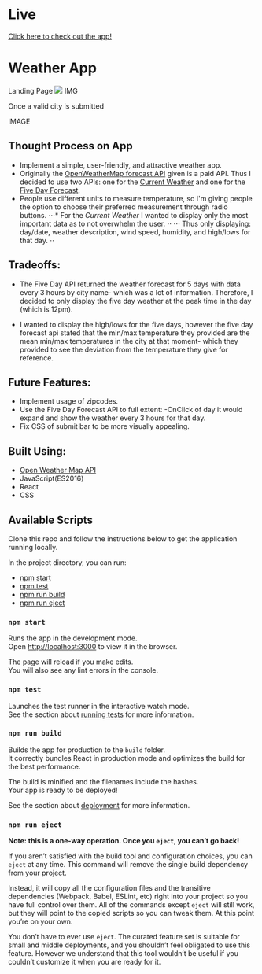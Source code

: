 # Live

[Click here to check out the app!](https://dori-weather-app.netlify.com/)

# Weather App

Landing Page 
<img src="./public/preview/home.png" />
IMG

Once a valid city is submitted

IMAGE 

## Thought Process on App

* Implement a simple, user-friendly, and attractive weather app.
* Originally the [OpenWeatherMap forecast API](https://openweathermap.org/forecast16) given is a paid API. Thus I decided to use two APIs: one for the [Current Weather](https://openweathermap.org/current) and one for the [Five Day Forecast](https://openweathermap.org/forecast5). 
* People use different units to measure temperature, so I'm giving people the option to choose their preferred measurement through radio buttons. 
⋅⋅⋅* For the *Current Weather* I wanted to display only the most important data as to not overwhelm the user. ⋅⋅
⋅⋅⋅ Thus only displaying: day/date, weather description, wind speed,  humidity, and high/lows for that day. ⋅⋅
 

## Tradeoffs: 
* The Five Day API returned the weather forecast for 5 days with data every 3 hours by city name- which was a lot of information.    Therefore, I decided to only display the five day weather at the peak time in the day (which is 12pm). 

* I wanted to display the high/lows for the five days, however the five day forecast api stated that the min/max temperature they provided are the mean min/max temperatures in the city at that moment- which they provided to see the deviation from the temperature they give for reference. 

## Future Features:
* Implement usage of zipcodes.
* Use the Five Day Forecast API to full extent:
       -OnClick of day it would expand and show the weather every 3 hours for that day. 
* Fix CSS of submit bar to be more visually appealing. 


## Built Using:  
* [Open Weather Map API](https://openweathermap.org/api)
* JavaScript(ES2016)
* React
* CSS

## Available Scripts
Clone this repo and follow the instructions below to get the application running locally. 

In the project directory, you can run:
  - [npm start](#npm-start)
  - [npm test](#npm-test)
  - [npm run build](#npm-run-build)
  - [npm run eject](#npm-run-eject)

### `npm start`

Runs the app in the development mode.<br>
Open [http://localhost:3000](http://localhost:3000) to view it in the browser.

The page will reload if you make edits.<br>
You will also see any lint errors in the console.

### `npm test`

Launches the test runner in the interactive watch mode.<br>
See the section about [running tests](#running-tests) for more information.

### `npm run build`

Builds the app for production to the `build` folder.<br>
It correctly bundles React in production mode and optimizes the build for the best performance.

The build is minified and the filenames include the hashes.<br>
Your app is ready to be deployed!

See the section about [deployment](#deployment) for more information.

### `npm run eject`

**Note: this is a one-way operation. Once you `eject`, you can’t go back!**

If you aren’t satisfied with the build tool and configuration choices, you can `eject` at any time. This command will remove the single build dependency from your project.

Instead, it will copy all the configuration files and the transitive dependencies (Webpack, Babel, ESLint, etc) right into your project so you have full control over them. All of the commands except `eject` will still work, but they will point to the copied scripts so you can tweak them. At this point you’re on your own.

You don’t have to ever use `eject`. The curated feature set is suitable for small and middle deployments, and you shouldn’t feel obligated to use this feature. However we understand that this tool wouldn’t be useful if you couldn’t customize it when you are ready for it.



